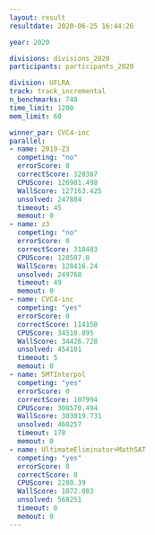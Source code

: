 ```yaml
---
layout: result
resultdate: 2020-06-25 16:44:26

year: 2020

divisions: divisions_2020
participants: participants_2020

division: UFLRA
track: track_incremental
n_benchmarks: 748
time_limit: 1200
mem_limit: 60

winner_par: CVC4-inc
parallel:
- name: 2019-Z3
  competing: "no"
  errorScore: 0
  correctScore: 320367
  CPUScore: 126981.498
  WallScore: 127163.425
  unsolved: 247884
  timeout: 45
  memout: 0
- name: z3
  competing: "no"
  errorScore: 0
  correctScore: 318483
  CPUScore: 128587.8
  WallScore: 128416.24
  unsolved: 249768
  timeout: 49
  memout: 0
- name: CVC4-inc
  competing: "yes"
  errorScore: 0
  correctScore: 114150
  CPUScore: 34510.895
  WallScore: 34426.728
  unsolved: 454101
  timeout: 5
  memout: 0
- name: SMTInterpol
  competing: "yes"
  errorScore: 0
  correctScore: 107994
  CPUScore: 308570.494
  WallScore: 303019.731
  unsolved: 460257
  timeout: 178
  memout: 0
- name: UltimateEliminator+MathSAT
  competing: "yes"
  errorScore: 0
  correctScore: 0
  CPUScore: 2280.39
  WallScore: 1072.083
  unsolved: 568251
  timeout: 0
  memout: 0
---
```

